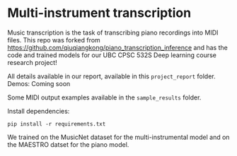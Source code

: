 
# Multi-instrument transcription

Music transcription is the task of transcribing piano recordings into MIDI files. This repo was forked from https://github.com/qiuqiangkong/piano_transcription_inference and has the code and trained models for our UBC CPSC 532S Deep learning course research project!

All details available in our report, available in this `project_report` folder.
Demos: Coming soon

Some MIDI output examples available in the `sample_results` folder.

Install dependencies:
```
pip install -r requirements.txt
```

We trained on the MusicNet dataset for the multi-instrumental model and on the MAESTRO  datset for the piano model.
